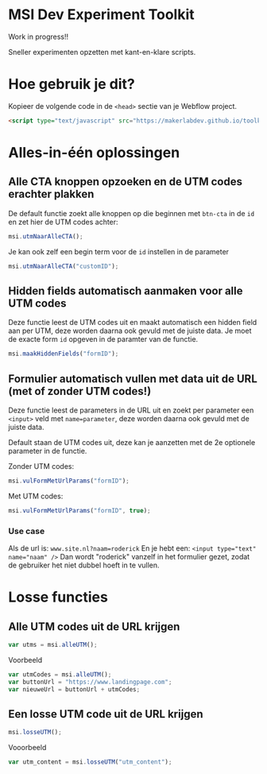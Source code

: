 # MSI Dev Experiment Toolkit

Work in progress!!

Sneller experimenten opzetten met kant-en-klare scripts.



# Hoe gebruik je dit?

Kopieer de volgende code in de `<head>` sectie van je Webflow project.

``` html
<script type="text/javascript" src="https://makerlabdev.github.io/toolkit/msitoolkit.js"></script>
```


# Alles-in-één oplossingen



## Alle CTA knoppen opzoeken en de UTM codes erachter plakken

De default functie zoekt alle knoppen op die beginnen met `btn-cta` in de `id` en zet hier de UTM codes achter:

```javascript
msi.utmNaarAlleCTA();
````

Je kan ook zelf een begin term voor de `id` instellen in de parameter
```javascript
msi.utmNaarAlleCTA("customID");
````



## Hidden fields automatisch aanmaken voor alle UTM codes 

Deze functie leest de UTM codes uit en maakt automatisch een hidden field aan per UTM, deze worden daarna ook gevuld met de juiste data.
Je moet de exacte form `id` opgeven in de paramter van de functie.
```javascript
msi.maakHiddenFields("formID");
```



## Formulier automatisch vullen met data uit de URL (met of zonder UTM codes!)
Deze functie leest de parameters in de URL uit en zoekt per parameter een `<input>` veld met `name=parameter`, deze worden daarna ook gevuld met de juiste data.

Default staan de UTM codes uit, deze kan je aanzetten met de 2e optionele parameter in de functie.

Zonder UTM codes:
```javascript
msi.vulFormMetUrlParams("formID");
```
Met UTM codes:
```javascript
msi.vulFormMetUrlParams("formID", true);
```

### Use case
Als de url is: `www.site.nl?naam=roderick`
En je hebt een: `<input type="text" name="naam" />`
Dan wordt "roderick" vanzelf in het formulier gezet, zodat de gebruiker het niet dubbel hoeft in te vullen.



# Losse functies


## Alle UTM codes uit de URL krijgen

```javascript
var utms = msi.alleUTM();
```

Voorbeeld

```javascript
var utmCodes = msi.alleUTM();
var buttonUrl = "https://www.landingpage.com";
var nieuweUrl = buttonUrl + utmCodes;
```



## Een losse UTM code uit de URL krijgen

```javascript
msi.losseUTM();
```

Vooorbeeld
```javascript
var utm_content = msi.losseUTM("utm_content");
```


